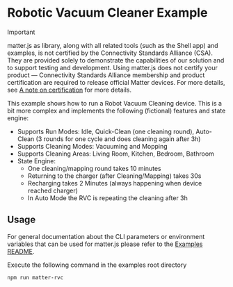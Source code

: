 # Robotic Vacuum Cleaner Example

> [!IMPORTANT]
> matter.js as library, along with all related tools (such as the Shell app) and examples, is not certified by the Connectivity Standards Alliance (CSA). They are provided solely to demonstrate the capabilities of our solution and to support testing and development.  Using matter.js does not certify your product — Connectivity Standards Alliance membership and product certification are required to release official Matter devices. For more details, see [A note on certification](https://github.com/matter-js/matter.js/blob/main/README.md#a-note-on-certification) for more details.

This example shows how to run a Robot Vacuum Cleaning device. This is a bit more complex and implements the following 
(fictional) features and state engine:
* Supports Run Modes: Idle, Quick-Clean (one cleaning round), Auto-Clean (3 rounds for one cycle and does cleaning again after 3h)
* Supports Cleaning Modes: Vacuuming and Mopping
* Supports Cleaning Areas: Living Room, Kitchen, Bedroom, Bathroom
* State Engine:
  * One cleaning/mapping round takes 10 minutes
  * Returning to the charger (after Cleaning/Mapping) takes 30s
  * Recharging takes 2 Minutes (always happening when device reached charger)
  * In Auto Mode the RVC is repeating the cleaning after 3h

## Usage

For general documentation about the CLI parameters or environment variables that can be used for matter.js please refer to the [Examples README](../../../examples/README.md#cli-usage).

Execute the following command in the examples root directory

```bash
npm run matter-rvc
```
